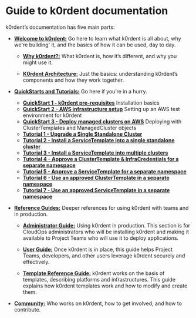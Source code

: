 # Guide to k0rdent documentation

k0rdent’s documentation has five main parts:

* [**Welcome to k0rdent:**](index.md) Go here to learn what k0rdent is all about, why we're building' it, and the basics of how it can be used, day to day.

    * [**Why k0rdent?:**](why_k0rdent.md) What k0rdent is, how it’s different, and why you might use it.

    * [**K0rdent Architecture:**](k0rdent_architecture.md) Just the basics: understanding k0rdent’s components and how they work together.

* [**QuickStarts and Tutorials:**](guide_to_quickstarts_and_tutorials.md) Go here if you’re in a hurry.
     * [**QuickStart 1 - k0rdent pre-requisites**](quickstart_1_k0rdent_prerequisites.md) Installation basics
     * [**QuickStart 2 - AWS infrastructure setup**](quickstart_1_k0rdent_prerequisites.md) Setting up an AWS test environment for k0rdent
     * [**QuickStart 3 - Deploy managed clusters on AWS**](quickstart_1_k0rdent_prerequisites.md) Deploying with ClusterTemplates and ManagedCluster objects
     * [**Tutorial 1 - Upgrade a Single Standalone Cluster**](tutorial_1_upgrade_single_cluster.md)
     * [**Tutorial 2 - Install a ServiceTemplate into a single standalone cluster**](tutorial_2_install_service_template_single_cluster.md)
     * [**Tutorial 3 - Install a ServiceTemplate into multiple clusters**](tutorial_3_install_service_template_into_multiple_clusters.md)
     * [**Tutorial 4 - Approve a ClusterTemplate & InfraCredentials for a separate namespace**]()
     * [**Tutorial 5 - Approve a ServiceTemplate for a separate namespace**]()
     * [**Tutorial 6 - Use an approved ClusterTemplate in a separate namespace**]()
     * [**Tutorial 7 - Use an approved ServiceTemplate in a separate namespace**]()

* [**Reference Guides:**]() Deeper references for using k0rdent with teams and in production.

    * [**Administrator Guide:**]() Using k0rdent in production. This section is for CloudOps administrators who will be installing k0rdent and making it available to Project Teams who will use it to deploy applications.

    * [**User Guide:**]() Once k0rdent is in place, this guide helps Project Teams, developers, and other users leverage k0rdent securely and effectively.

    * [**Template Reference Guide:**]() k0rdent works on the basis of templates, describing platforms and infrastructures. This guide explains how k0rdent templates work and how to modify and create them.

* [**Community:**]() Who works on k0rdent, how to get involved, and how to contribute.
